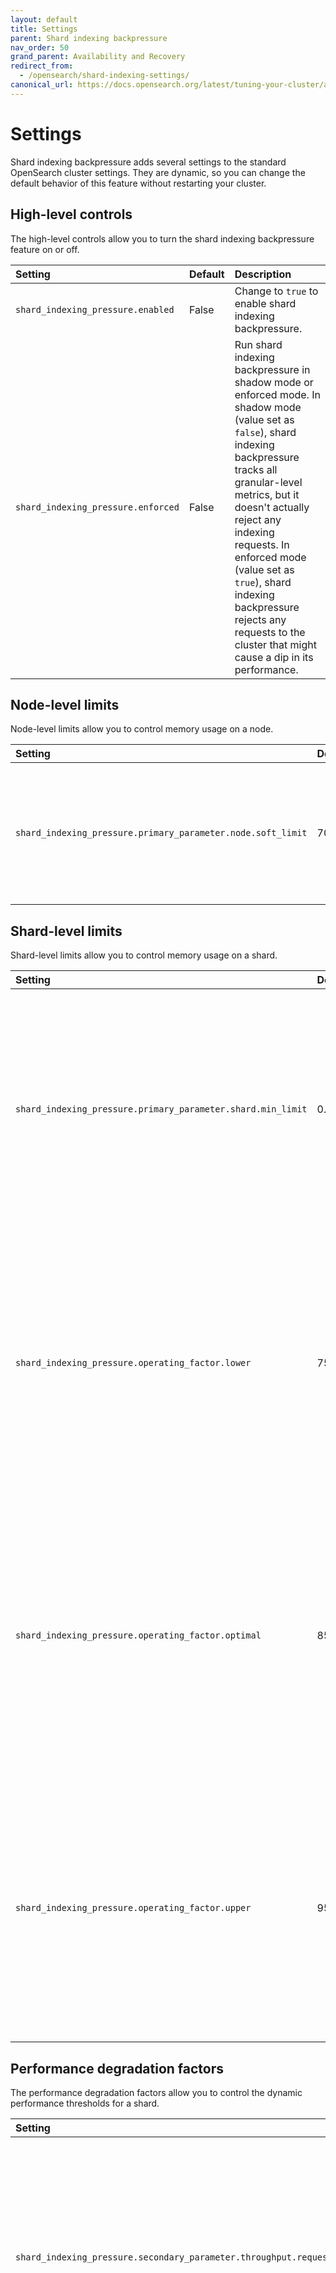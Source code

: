 ```yaml
---
layout: default
title: Settings
parent: Shard indexing backpressure
nav_order: 50
grand_parent: Availability and Recovery
redirect_from: 
  - /opensearch/shard-indexing-settings/
canonical_url: https://docs.opensearch.org/latest/tuning-your-cluster/availability-and-recovery/shard-indexing-settings/
---
```


# Settings

Shard indexing backpressure adds several settings to the standard OpenSearch cluster settings. They are dynamic, so you can change the default behavior of this feature without restarting your cluster.

## High-level controls

The high-level controls allow you to turn the shard indexing backpressure feature on or off.

Setting | Default | Description
:--- | :--- | :---
`shard_indexing_pressure.enabled` | False | Change to `true` to enable shard indexing backpressure.
`shard_indexing_pressure.enforced` | False | Run shard indexing backpressure in shadow mode or enforced mode. In shadow mode (value set as `false`), shard indexing backpressure tracks all granular-level metrics, but it doesn't actually reject any indexing requests. In enforced mode (value set as `true`), shard indexing backpressure rejects any requests to the cluster that might cause a dip in its performance.

## Node-level limits

Node-level limits allow you to control memory usage on a node.

Setting | Default | Description
:--- | :--- | :---
`shard_indexing_pressure.primary_parameter.node.soft_limit` | 70% | Define the percentage of the node-level memory threshold that acts as a soft indicator for strain on a node.

## Shard-level limits

Shard-level limits allow you to control memory usage on a shard.

Setting | Default | Description
:--- | :--- | :---
`shard_indexing_pressure.primary_parameter.shard.min_limit` | 0.001d | Specify the minimum assigned quota for a new shard in any role (coordinator, primary, or replica). Shard indexing backpressure increases or decreases this allocated quota based on the inflow of traffic for the shard.
`shard_indexing_pressure.operating_factor.lower` | 75% | Specify the lower occupancy limit of the allocated quota of memory for the shard. If the total memory usage of a shard is below this limit, shard indexing backpressure decreases the current allocated memory for that shard.
`shard_indexing_pressure.operating_factor.optimal` | 85% | Specify the optimal occupancy of the allocated quota of memory for the shard. If the total memory usage of a shard is at this level, shard indexing backpressure doesn't change the current allocated memory for that shard.
`shard_indexing_pressure.operating_factor.upper` | 95% | Specify the upper occupancy limit of the allocated quota of memory for the shard. If the total memory usage of a shard is above this limit, shard indexing backpressure increases the current allocated memory for that shard.

## Performance degradation factors

The performance degradation factors allow you to control the dynamic performance thresholds for a shard.

Setting | Default | Description
:--- | :--- | :---
`shard_indexing_pressure.secondary_parameter.throughput.request_size_window` | 2,000 | The number of requests in the sampling window size on a shard. Shard indexing backpressure compares the overall performance of requests with the requests in the sample window to detect any performance degradation.
`shard_indexing_pressure.secondary_parameter.throughput.degradation_factor` | 5x | The degradation factor per unit byte for a request. This parameter determines the threshold for any latency spikes. The default value is 5x, which implies that if the latency shoots up 5 times in the historic view, shard indexing backpressure marks it as a performance degradation.
`shard_indexing_pressure.secondary_parameter.successful_request.elapsed_timeout` | 300000 ms | The amount of time a request is pending in a cluster. This parameter helps identify any stuck-request scenarios.
`shard_indexing_pressure.secondary_parameter.successful_request.max_outstanding_requests` | 100 | The maximum number of pending requests in a cluster.

